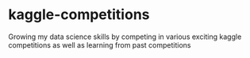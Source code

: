 # kaggle-competitions
Growing my data science skills by competing in various exciting kaggle competitions as well as learning from past competitions 
